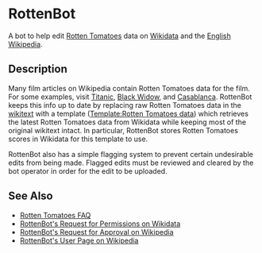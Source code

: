 # RottenBot
A bot to help edit [Rotten Tomatoes](https://www.rottentomatoes.com) data on [Wikidata](https://www.wikidata.org/wiki/Wikidata:Main_Page) and the [English Wikipedia](https://en.wikipedia.org/wiki/Main_Page).

## Description
Many film articles on Wikipedia contain Rotten Tomatoes data for the film. For some examples, visit [Titanic](https://en.wikipedia.org/wiki/Titanic_(1997_film)), [Black Widow](https://en.wikipedia.org/wiki/Black_Widow_(2021_film)), and [Casablanca](https://en.wikipedia.org/wiki/Casablanca_(film)). RottenBot keeps this info up to date by replacing raw Rotten Tomatoes data in the [wikitext](https://en.wikipedia.org/wiki/Help:Wikitext) with a template ([Template:Rotten Tomatoes data](https://en.wikipedia.org/wiki/Template:Rotten_Tomatoes_data)) which retrieves the latest Rotten Tomatoes data from Wikidata while keeping most of the original wikitext intact. In particular, RottenBot stores Rotten Tomatoes scores in Wikidata for this template to use.

RottenBot also has a simple flagging system to prevent certain undesirable edits from being made. Flagged edits must be reviewed and cleared by the bot operator in order for the edit to be uploaded.

## See Also
* [Rotten Tomatoes FAQ](https://www.rottentomatoes.com/faq)
* [RottenBot's Request for Permissions on Wikidata](https://www.wikidata.org/wiki/Wikidata:Requests_for_permissions/Bot/RottenBot)
* [RottenBot's Request for Approval on Wikipedia](https://en.wikipedia.org/wiki/Wikipedia:Bots/Requests_for_approval/RottenBot)
* [RottenBot's User Page on Wikipedia](https://en.wikipedia.org/wiki/User:RottenBot)
